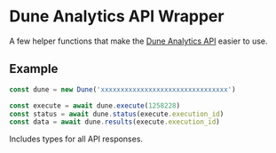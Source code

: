 # Dune Analytics API Wrapper

A few helper functions that make the [Dune Analytics API](https://dune.com/docs/api/) easier to use.

## Example

```js
const dune = new Dune('xxxxxxxxxxxxxxxxxxxxxxxxxxxxxxxx')

const execute = await dune.execute(1258228)
const status = await dune.status(execute.execution_id)
const data = await dune.results(execute.execution_id)
```

Includes types for all API responses.
